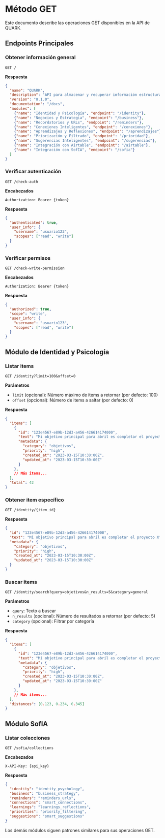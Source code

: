 # Método GET

Este documento describe las operaciones GET disponibles en la API de QUARK.

## Endpoints Principales

### Obtener información general

```http
GET /
```

**Respuesta**
```json
{
  "name": "QUARK",
  "description": "API para almacenar y recuperar información estructurada",
  "version": "0.1.0",
  "documentation": "/docs",
  "modules": [
    {"name": "Identidad y Psicología", "endpoint": "/identity"},
    {"name": "Negocios y Estrategia", "endpoint": "/business"},
    {"name": "Recordatorios y URLs", "endpoint": "/reminders"},
    {"name": "Conexiones Inteligentes", "endpoint": "/conexiones"},
    {"name": "Aprendizajes y Reflexiones", "endpoint": "/aprendizajes"},
    {"name": "Priorización y Filtrado", "endpoint": "/prioridad"},
    {"name": "Sugerencias Inteligentes", "endpoint": "/sugerencias"},
    {"name": "Integración con Airtable", "endpoint": "/airtable"},
    {"name": "Integración con SofIA", "endpoint": "/sofia"}
  ]
}
```

### Verificar autenticación

```http
GET /check-auth
```

**Encabezados**
```
Authorization: Bearer {token}
```

**Respuesta**
```json
{
  "authenticated": true,
  "user_info": {
    "username": "usuario123",
    "scopes": ["read", "write"]
  }
}
```

### Verificar permisos

```http
GET /check-write-permission
```

**Encabezados**
```
Authorization: Bearer {token}
```

**Respuesta**
```json
{
  "authorized": true,
  "scope": "write",
  "user_info": {
    "username": "usuario123",
    "scopes": ["read", "write"]
  }
}
```

## Módulo de Identidad y Psicología

### Listar items

```http
GET /identity?limit=100&offset=0
```

**Parámetros**
- `limit` (opcional): Número máximo de items a retornar (por defecto: 100)
- `offset` (opcional): Número de items a saltar (por defecto: 0)

**Respuesta**
```json
{
  "items": [
    {
      "id": "123e4567-e89b-12d3-a456-426614174000",
      "text": "Mi objetivo principal para abril es completar el proyecto X",
      "metadata": {
        "category": "objetivos",
        "priority": "high",
        "created_at": "2023-03-15T10:30:00Z",
        "updated_at": "2023-03-15T10:30:00Z"
      }
    },
    // Más items...
  ],
  "total": 42
}
```

### Obtener item específico

```http
GET /identity/{item_id}
```

**Respuesta**
```json
{
  "id": "123e4567-e89b-12d3-a456-426614174000",
  "text": "Mi objetivo principal para abril es completar el proyecto X",
  "metadata": {
    "category": "objetivos",
    "priority": "high",
    "created_at": "2023-03-15T10:30:00Z",
    "updated_at": "2023-03-15T10:30:00Z"
  }
}
```

### Buscar items

```http
GET /identity/search?query=objetivos&n_results=5&category=general
```

**Parámetros**
- `query`: Texto a buscar
- `n_results` (opcional): Número de resultados a retornar (por defecto: 5)
- `category` (opcional): Filtrar por categoría

**Respuesta**
```json
{
  "items": [
    {
      "id": "123e4567-e89b-12d3-a456-426614174000",
      "text": "Mi objetivo principal para abril es completar el proyecto X",
      "metadata": {
        "category": "objetivos",
        "priority": "high",
        "created_at": "2023-03-15T10:30:00Z",
        "updated_at": "2023-03-15T10:30:00Z"
      }
    },
    // Más items...
  ],
  "distances": [0.123, 0.234, 0.345]
}
```

## Módulo SofIA

### Listar colecciones

```http
GET /sofia/collections
```

**Encabezados**
```
X-API-Key: {api_key}
```

**Respuesta**
```json
{
  "identity": "identity_psychology",
  "business": "business_strategy",
  "reminders": "reminders_urls",
  "connections": "smart_connections",
  "learnings": "learnings_reflections",
  "priorities": "priority_filtering",
  "suggestions": "smart_suggestions"
}
```

Los demás módulos siguen patrones similares para sus operaciones GET. 